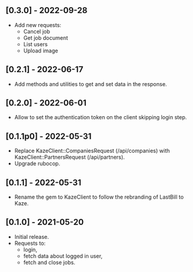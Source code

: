 ## [0.3.0] - 2022-09-28

- Add new requests:
  - Cancel job
  - Get job document
  - List users
  - Upload image

## [0.2.1] - 2022-06-17

- Add methods and utilities to get and set data in the response.

## [0.2.0] - 2022-06-01

- Allow to set the authentication token on the client skipping login step.

## [0.1.1p0] - 2022-05-31

- Replace KazeClient::CompaniesRequest (/api/companies) with KazeClient::PartnersRequest (/api/partners).
- Upgrade rubocop.

## [0.1.1] - 2022-05-31

- Rename the gem to KazeClient to follow the rebranding of LastBill to Kaze.

## [0.1.0] - 2021-05-20

- Initial release.
- Requests to:
  - login,
  - fetch data about logged in user,
  - fetch and close jobs.

